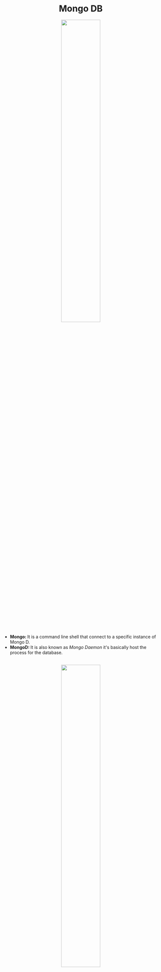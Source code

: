 <h1 align="center">Mongo DB</h1>
<div align="center">
  <img src="https://res.cloudinary.com/hevo/image/upload/f_auto,q_auto/v1644403814/hevo-learn/springboot_MongoDB_configuration_mongodb.jpg?_i=AA" align="center" height=50% width=50%>
</div>
<br>
<ul>
  <li><strong>Mongo: </strong>It is a command line shell that connect to a specific instance of Mongo D.</li>
  <li><strong>MongoD: </strong>It is also known as <em>Mongo Daemon</em> it's basically host the process for the database.</li>
</ul>
<br>
<div align="center">
  <img src="https://user-images.githubusercontent.com/68052449/223647052-8ced9cd1-57ed-4440-a24b-c079cf9d015f.png" align="center" row=50% width=50%>
</div>
<h3>Mongo DB Terminologies</h3>
<ul>
  <li><strong>Database:</strong> It is a set of collections.</li>
  <li><strong>Collections:</strong> It is a set of data. (For SQL it is a kind of table)</li>
  <li><strong>Document (BSON):</strong> It is acted like a row or data stored inside a collections.</li>
  <li><strong>Fields:</strong> It is a set of attributes or columns.</li>
</ul>
<br>
<h3>Commands:</h3>
<ul>
  <li><strong><em>mongosh</em></strong> is used to start the Mongo shell.</li>
  <li>Database</li>
  <ul>
    <li><strong><em>show dbs;</em></strong> is used to view all databases.</li>
    <li><strong><em>use database_name</em></strong> is used to create or switch to new database.</li>
    <li><strong><em>db</em></strong> is use to view currently used database.</li>
    <li><strong><em>db.dropDatabase();</em></strong> is use to delete currently active database.</li>
  </ul>
  <li>Collections</li>
  <ul>
    <li><strong><em>show collections</em></strong> is use to view all collections in currently active database.</li>
    <li><strong><em> db.createCollection("collection_name");</em></strong> is use to create new collection.</li>
    <li><strong><em> db.collection_name.drop()</em></strong> is use to delete collection.</li>
  </ul>
  <li>Enteries Insertions in Database</li>
  <ul>
    <li><strong><em>db.collection_name.insertOne({'name':'Ritik','Branch':'EE'})</em></strong> is use to insert one entry in collection.</li>
    <li><strong><em>db.collection_name.insertMany([{'name':'Ritik','Branch':'EE'},{'name':'Naman','Branch':'CSE'}])</em></strong> is use to insert more than one entries in collection.</li>
    <li>A unique object ID is attach to every object enteries.</li>
    <li><strong><em>db.collection_name.find();</em></strong> is use to view all rows inside the collection.</li>
    <li>We can add different feilds to multiple row enteries.</li>
    <li><strong><em>db.collection_name.find({'name':'Ritik','Branch':'EE'})</em></strong> is use to find the entry whose name is Ritik and Branch is EE.</li>
    <li><strong><em>db.collection_name.find().limit(5);</em></strong> is use to limit the output upto 5. If there is less than 5 row enteries in collection then it will show all the outputs.</li>
    <li><strong><em>db.collection_name.find().count();</em></strong> is use to show the total number of outputs.</li>
  </ul>
</ul>
